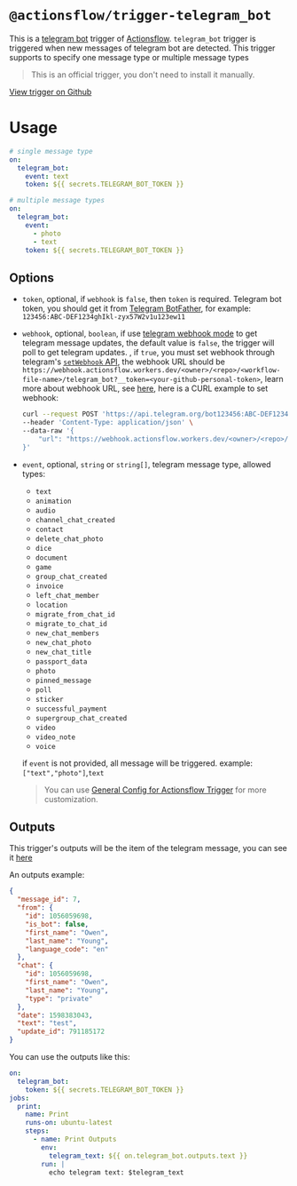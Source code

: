 # `@actionsflow/trigger-telegram_bot`

This is a [telegram bot](https://core.telegram.org/bots/api) trigger of [Actionsflow](https://github.com/actionsflow/actionsflow). `telegram_bot` trigger is triggered when new messages of telegram bot are detected. This trigger supports to specify one message type or multiple message types

> This is an official trigger, you don't need to install it manually.

[View trigger on Github](https://github.com/actionsflow/actionsflow/tree/main/packages/actionsflow-trigger-telegram_bot)

# Usage

```yaml
# single message type
on:
  telegram_bot:
    event: text
    token: ${{ secrets.TELEGRAM_BOT_TOKEN }}

# multiple message types
on:
  telegram_bot:
    event:
      - photo
      - text
    token: ${{ secrets.TELEGRAM_BOT_TOKEN }}
```

## Options

- `token`, optional, if `webhook` is `false`, then `token` is required. Telegram bot token, you should get it from [Telegram BotFather](https://telegram.me/BotFather), for example: `123456:ABC-DEF1234ghIkl-zyx57W2v1u123ew11`

- `webhook`, optional, `boolean`, if use [telegram webhook mode](https://core.telegram.org/bots/api#setwebhook) to get telegram message updates, the default value is `false`, the trigger will poll to get telegram updates. , if `true`, you must set webhook through telegram's [`setWebhook` API](https://core.telegram.org/bots/api#setwebhook), the webhook URL should be `https://webhook.actionsflow.workers.dev/<owner>/<repo>/<workflow-file-name>/telegram_bot?__token=<your-github-personal-token>`, learn more about webhook URL, see [here](https://actionsflow.github.io/docs/webhook/), here is a CURL example to set webhook:

  ```bash
  curl --request POST 'https://api.telegram.org/bot123456:ABC-DEF1234ghIkl-zyx57W2v1u123ew11/setWebhook' \
  --header 'Content-Type: application/json' \
  --data-raw '{
      "url": "https://webhook.actionsflow.workers.dev/<owner>/<repo>/<workflow-file-name>/telegram_bot?__token=<your-github-personal-token>"
  }'
  ```

- `event`, optional, `string` or `string[]`, telegram message type, allowed types:

  - `text`
  - `animation`
  - `audio`
  - `channel_chat_created`
  - `contact`
  - `delete_chat_photo`
  - `dice`
  - `document`
  - `game`
  - `group_chat_created`
  - `invoice`
  - `left_chat_member`
  - `location`
  - `migrate_from_chat_id`
  - `migrate_to_chat_id`
  - `new_chat_members`
  - `new_chat_photo`
  - `new_chat_title`
  - `passport_data`
  - `photo`
  - `pinned_message`
  - `poll`
  - `sticker`
  - `successful_payment`
  - `supergroup_chat_created`
  - `video`
  - `video_note`
  - `voice`

  if `event` is not provided, all message will be triggered. example: `["text","photo"]`,`text`

  > You can use [General Config for Actionsflow Trigger](https://actionsflow.github.io/docs/workflow/#ontriggerconfig) for more customization.

## Outputs

This trigger's outputs will be the item of the telegram message, you can see it [here](https://core.telegram.org/bots/api#message)

An outputs example:

```json
{
  "message_id": 7,
  "from": {
    "id": 1056059698,
    "is_bot": false,
    "first_name": "Owen",
    "last_name": "Young",
    "language_code": "en"
  },
  "chat": {
    "id": 1056059698,
    "first_name": "Owen",
    "last_name": "Young",
    "type": "private"
  },
  "date": 1598383043,
  "text": "test",
  "update_id": 791185172
}
```

You can use the outputs like this:

```yaml
on:
  telegram_bot:
    token: ${{ secrets.TELEGRAM_BOT_TOKEN }}
jobs:
  print:
    name: Print
    runs-on: ubuntu-latest
    steps:
      - name: Print Outputs
        env:
          telegram_text: ${{ on.telegram_bot.outputs.text }}
        run: |
          echo telegram text: $telegram_text
```
